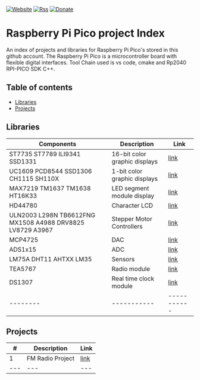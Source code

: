 [![Website](https://img.shields.io/badge/Website-Link-blue.svg)](https://gavinlyonsrepo.github.io/)  [![Rss](https://img.shields.io/badge/Subscribe-RSS-yellow.svg)](https://gavinlyonsrepo.github.io//feed.xml)  [![Donate](https://img.shields.io/badge/Donate-PayPal-green.svg)](https://www.paypal.com/paypalme/whitelight976)

# Raspberry Pi Pico project Index

An index of projects and libraries for Raspberry Pi Pico's stored in this
github account. The Raspberry Pi Pico is a microcontroller board 
with flexible digital interfaces.
Tool Chain used is vs code, cmake and Rp2040 RPI-PICO SDK C++.

## Table of contents

  * [Libraries](#libraries)
  * [Projects](#projects)

## Libraries
 
| Components | Description | Link |
| -------- | ----------- |  ----------- |
|ST7735 ST7789 ILI9341 SSD1331 |16-bit color graphic displays | [link](https://github.com/gavinlyonsrepo/displaylib_16bit_PICO)|
|UC1609 PCD8544 SSD1306 CH1115 SH110X|1-bit color graphic displays| [link](https://github.com/gavinlyonsrepo/displaylib_1bit_PICO)|
|MAX7219 TM1637 TM1638 HT16K33|LED segment module display | [link](https://github.com/gavinlyonsrepo/displaylib_LED_PICO)|
|HD44780|Character LCD | [link](https://github.com/gavinlyonsrepo/HD44780_LCD_PCF8574_PICO) |
|ULN2003  L298N TB6612FNG MX1508 A4988 DRV8825 LV8729 A3967|Stepper Motor Controllers| [link](https://github.com/gavinlyonsrepo/Stepper_Motor_Control_PICO)|
|MCP4725|DAC | [link](https://github.com/gavinlyonsrepo/MCP4725_PICO)|
|ADS1x15|ADC | [link](https://github.com/gavinlyonsrepo/ADS1x15_PICO)|
|LM75A DHT11 AHTXX LM35| Sensors | [link](https://github.com/gavinlyonsrepo/sensors_PICO)|
|TEA5767|Radio module| [link](https://github.com/gavinlyonsrepo/TEA5767_PICO)|
|DS1307|Real time clock module | [link](https://github.com/gavinlyonsrepo/DS1307_PICO)|
| -------- | ----------- |  ----------- |

## Projects

| # |  Description | Link  |
| -------------- | -------------- | -------- |
|1 |  FM Radio Project | [link](https://github.com/gavinlyonsrepo/FM_Radio_PICO) |
| ---  | ---  | ---  |



